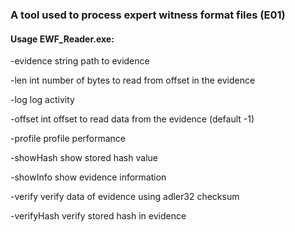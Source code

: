 ### A tool used to process expert witness format files (E01) ###


#### Usage EWF_Reader.exe: ####

  -evidence string
        path to evidence
        
  -len int
        number of bytes to read from offset in the evidence
        
  -log
        log activity
        
  -offset int
        offset to read data from the evidence (default -1)
        
  -profile
        profile performance
        
  -showHash
        show stored hash value
        
  -showInfo
        show evidence information
        
  -verify
        verify data of evidence using adler32 checksum
        
  -verifyHash
        verify stored hash in evidence
        
